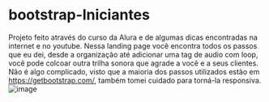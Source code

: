 # bootstrap-Iniciantes
Projeto feito através do curso da Alura e de algumas dicas encontradas na internet e no youtube.
Nessa landing page você encontra todos os passos que eu dei, desde a organização até adicionar uma tag de audio com loop, você pode colcoar outra trilha sonora que agrade a você e a seus clientes. Não é algo complicado, visto que a maioria dos passos utilizados estão em https://getbootstrap.com/, também tomei cuidado para torná-la responsiva.
![image](https://user-images.githubusercontent.com/89347467/148959974-c775b277-8740-4199-b85d-3c54977431e9.png)
